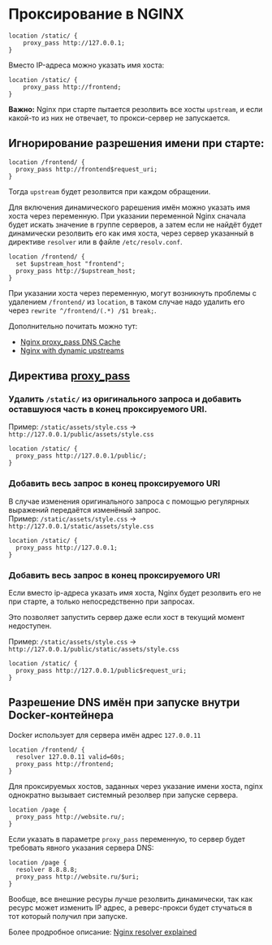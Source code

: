 # Проксирование в NGINX

```
location /static/ {
	proxy_pass http://127.0.0.1;
}
```

Вместо IP-адреса можно указать имя хоста:

```
location /static/ {
	proxy_pass http://frontend;
}
```

**Важно:** Nginx при старте пытается резолвить все хосты `upstream`, и если какой-то из них не отвечает, то прокси-сервер не запускается.


## Игнорирование разрешения имени при старте:

```
location /frontend/ {
  proxy_pass http://frontend$request_uri;
}
```
Тогда `upstream` будет резолвится при каждом обращении.

Для включения динамического рарешения имён можно указать имя хоста через переменную. При указании переменной Nginx сначала будет искать  значение в группе серверов, а затем если не найдёт будет динамически резолвить его как имя хоста, через сервер указанный в директиве `resolver` или в файле `/etc/resolv.conf`.

```
location /frontend/ {
  set $upstream_host "frontend";
  proxy_pass http://$upstream_host;
}
```
При указании хоста через переменную, могут возникнуть проблемы с удалением `/frontend/` из `location`, в таком случае надо удалить его  через `rewrite ^/frontend/(.*) /$1 break;`.

Дополнительно почитать можно тут:
- [Nginx proxy_pass DNS Cache](https://www.nadeau.tv/nginx-proxy_pass-dns-cache/)
- [Nginx with dynamic upstreams](https://tenzer.dk/nginx-with-dynamic-upstreams/)




## Директива [proxy_pass](https://nginx.org/en/docs/http/ngx_http_proxy_module.html#proxy_pass)

### Удалить `/static/` из оригинального запроса и добавить оставшуюся часть в конец проксируемого URI.  
Пример: `/static/assets/style.css` -> `http://127.0.0.1/public/assets/style.css`

```
location /static/ {
  proxy_pass http://127.0.0.1/public/;
}
```

### Добавить весь запрос в конец проксируемого URI
В случае изменения оригинального запроса с помощью регулярных выражений передаётся изменёный запрос.  
Пример: `/static/assets/style.css` -> `http://127.0.0.1/static/assets/style.css`

```
location /static/ {
  proxy_pass http://127.0.0.1;
}
```

### Добавить весь запрос в конец проксируемого URI
Если вместо ip-адреса указать имя хоста, Nginx будет резолвить его не при старте, а только непосредственно при запросах.

Это позволяет запустить сервер даже если хост в текущий момент недоступен.

Пример: `/static/assets/style.css` -> `http://127.0.0.1/public/static/assets/style.css`

```
location /static/ {
  proxy_pass http://127.0.0.1/public$request_uri;
}
```

## Разрешение DNS имён при запуске внутри Docker-контейнера 

Docker использует для сервера имён адрес `127.0.0.11` 
```
location /frontend/ {
  resolver 127.0.0.11 valid=60s;
  proxy_pass http://frontend;
}
```


Для проксируемых хостов, заданных через указание имени хоста, nginx однократно вызывает системный резолвер при запуске сервера.
```
location /page {
  proxy_pass http://website.ru/;
}
```

Если указать в параметре `proxy_pass` переменную, то сервер будет требовать явного указания сервера DNS:
```
location /page {
  resolver 8.8.8.8;
  proxy_pass http://website.ru/$uri;
}
```

Вообще, все внешние ресуры лучше резолвить динамически, так как ресурс может изменить IP адрес, а реверс-прокси будет стучаться в тот который получил при запуске.

Более продробное описание: [Nginx resolver explained](https://distinctplace.com/2017/04/19/nginx-resolver-explained/)
